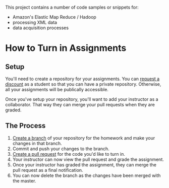 This project contains a number of code samples or snippets for:

 * Amazon's Elastic Map Reduce / Hadoop
 * processing XML data
 * data acquisition processes


# How to Turn in Assignments #

## Setup ##

You'll need to create a repository for your assignments.  You can [request a discount](https://education.github.com/discount_requests/new) as a 
student so that you can have a private repository.  Otherwise, all your assignments will
be publically accessible.

Once you've setup your repository, you'll want to add your instructor as a collaborator.  That way they can merge your 
pull requests when they are graded.

## The Process ##

 1. [Create a branch](https://help.github.com/articles/creating-and-deleting-branches-within-your-repository/) of your repository for the homework and make your changes in that branch.
 2. Commit and push your changes to the branch.
 3. [Create a pull request](https://help.github.com/articles/creating-a-pull-request/) for the code you'd like to turn in.
 4. Your instructor can now view the pull request and grade the assignment.
 5. Once your instructor has graded the assignment, they can merge the pull request as a final notification.
 6. You can now delete the branch as the changes have been merged with the master.
